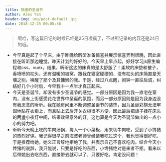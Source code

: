 ```yaml
---
title: 颓废的圣诞节
author: Alex Yan
header-img: img/post-default.jpg
date: 2018-12-25 00:05:56
---
```

> 啊哈，写这篇日记的时候已经是25日凌晨了，不过所记录的内容还是24日的哦。
- 今早真是起了个早床，由于昨晚给昕昕准备惊喜并展示惊喜弄到很晚，因此直接在昕昕那边睡觉。昨天计划的好好的，今天早上早点起，好好学习js原生编程和css、vuex。结果，昕昕这边的床真的是太舒服了！柔软的床垫和被子，香喷喷的枕头，还有温暖的被窝，跟我在寝室硬硬的、没有枕头的床简直是天壤之别，唤醒了那个及其慵懒的我。于是，经过八点醒，闹钟一直往后调，纠结好几个小时后，今早我十一点半才真正起床。
- 今天是圣诞节，却没有多少圣诞节的感觉。一部分原因是因为我一直宅在室内，没有上街感受花花世界中圣诞的氛围，而另一部分原因则是因为我身边没有我思念的昕昕。我在她房间里不断调整圣诞节的装饰，因为圣诞彩旗无法牢固地贴在衣柜上，而且贴上去后开关衣柜很不方便，因此最后把旗子挂在床头的两盏小夜灯中间，结果效果意外的好，这也算是今天为圣诞节做出的一点小小的努力吧。
- 昕昕今天晚上吃的牛肉汤锅，每人一个小菜板，用来切牛肉吃，受到了小馋猪的热烈好评。我记得很早之前海波老师曾经请我吃过这个，我也觉得很好吃，于是推荐给她，她义正言辞地拒绝了我，并表示自己不喜欢吃肉。结合今天小馋猪的说辞，我只能说，只要是好吃的东西，小馋猪绝对是来者不拒。看来以后带她出去吃东西，直接带去就可以了，只要好吃，肯定没问题！